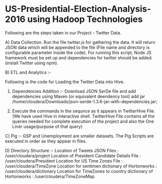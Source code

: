 # US-Presidential-Election-Analysis-2016 using Hadoop Technologies

Following are the steps taken in our Project -  Twitter Data.

A) Data Collection.
	Run the file twitter.js for gathering the data. It will return JSON data which will be appended to the file (File name and directory is configurable parameter inside the code).
	For running this script, Node JS framework must be set up and dependencies for twitter should be added.(install Twitter using npm).

B) ETL and Analytics :-

Following is the code for Loading the Twitter Data into Hive.

1) Dependencies Addition :-
Download JSON SerDe file and add dependencies using Maven (or equivalent deendency tool)
add jar /home/cloudera/Downloads/json-serde-1.3.6-jar-with-dependencies.jar;

2) Execute the commands in the sequnce as it appears in TwitterHive File.
	(We have used Hive in interactive shell. TwitterHive File contains all the queries needed for complete execution of the project and also the One Liner usage/purpose of that query)

C) Pig :-
	GSP and Unemployment are smaller datasets. The Pig Scripts are executed in order as they appear in files.


D) Directory Structure :-
 Location of Tweets JSON Files : /user/cloudera/project
 Location of President Candidate Details File : /user/cloudera/President
 Location for US Time Zones File : /user/cloudera/TimeZone
 Location for sentimen dictionary of Hortonworks : /user/cloudera/dictionary
 Location for TimeZones to country dictionary of Hortonworks : /user/cloudera/TimeZoneMap
